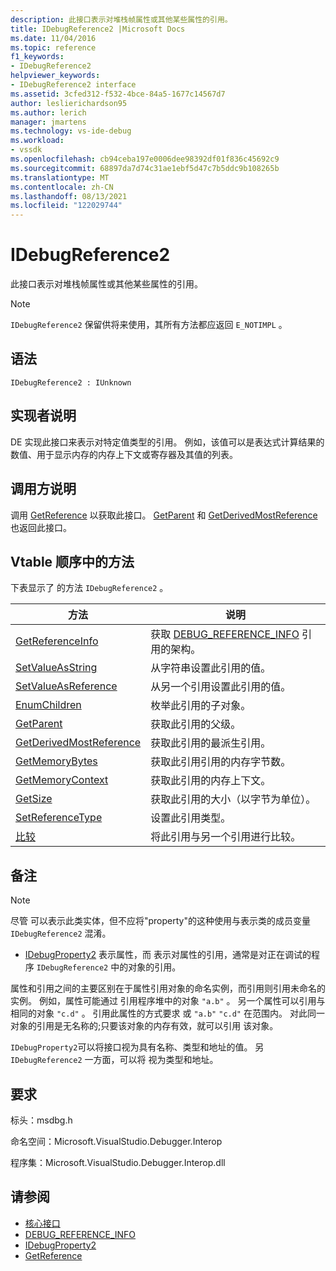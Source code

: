 ```yaml
---
description: 此接口表示对堆栈帧属性或其他某些属性的引用。
title: IDebugReference2 |Microsoft Docs
ms.date: 11/04/2016
ms.topic: reference
f1_keywords:
- IDebugReference2
helpviewer_keywords:
- IDebugReference2 interface
ms.assetid: 3cfed312-f532-4bce-84a5-1677c14567d7
author: leslierichardson95
ms.author: lerich
manager: jmartens
ms.technology: vs-ide-debug
ms.workload:
- vssdk
ms.openlocfilehash: cb94ceba197e0006dee98392df01f836c45692c9
ms.sourcegitcommit: 68897da7d74c31ae1ebf5d47c7b5ddc9b108265b
ms.translationtype: MT
ms.contentlocale: zh-CN
ms.lasthandoff: 08/13/2021
ms.locfileid: "122029744"
---
```

# <a name="idebugreference2"></a>IDebugReference2
此接口表示对堆栈帧属性或其他某些属性的引用。

> [!NOTE]
> `IDebugReference2` 保留供将来使用，其所有方法都应返回 `E_NOTIMPL` 。

## <a name="syntax"></a>语法

```
IDebugReference2 : IUnknown
```

## <a name="notes-for-implementers"></a>实现者说明
 DE 实现此接口来表示对特定值类型的引用。 例如，该值可以是表达式计算结果的数值、用于显示内存的内存上下文或寄存器及其值的列表。

## <a name="notes-for-callers"></a>调用方说明
 调用 [GetReference](../../../extensibility/debugger/reference/idebugproperty2-getreference.md) 以获取此接口。 [GetParent](../../../extensibility/debugger/reference/idebugreference2-getparent.md) 和 [GetDerivedMostReference](../../../extensibility/debugger/reference/idebugreference2-getderivedmostreference.md) 也返回此接口。

## <a name="methods-in-vtable-order"></a>Vtable 顺序中的方法
 下表显示了 的方法 `IDebugReference2` 。

|方法|说明|
|------------|-----------------|
|[GetReferenceInfo](../../../extensibility/debugger/reference/idebugreference2-getreferenceinfo.md)|获取 [DEBUG_REFERENCE_INFO](../../../extensibility/debugger/reference/debug-reference-info.md) 引用的架构。|
|[SetValueAsString](../../../extensibility/debugger/reference/idebugreference2-setvalueasstring.md)|从字符串设置此引用的值。|
|[SetValueAsReference](../../../extensibility/debugger/reference/idebugreference2-setvalueasreference.md)|从另一个引用设置此引用的值。|
|[EnumChildren](../../../extensibility/debugger/reference/idebugreference2-enumchildren.md)|枚举此引用的子对象。|
|[GetParent](../../../extensibility/debugger/reference/idebugreference2-getparent.md)|获取此引用的父级。|
|[GetDerivedMostReference](../../../extensibility/debugger/reference/idebugreference2-getderivedmostreference.md)|获取此引用的最派生引用。|
|[GetMemoryBytes](../../../extensibility/debugger/reference/idebugreference2-getmemorybytes.md)|获取此引用引用的内存字节数。|
|[GetMemoryContext](../../../extensibility/debugger/reference/idebugreference2-getmemorycontext.md)|获取此引用的内存上下文。|
|[GetSize](../../../extensibility/debugger/reference/idebugreference2-getsize.md)|获取此引用的大小（以字节为单位）。|
|[SetReferenceType](../../../extensibility/debugger/reference/idebugreference2-setreferencetype.md)|设置此引用类型。|
|[比较](../../../extensibility/debugger/reference/idebugreference2-compare.md)|将此引用与另一个引用进行比较。|

## <a name="remarks"></a>备注

> [!NOTE]
> 尽管 可以表示此类实体，但不应将"property"的这种使用与表示类的成员变量 `IDebugReference2` 混淆。

- [IDebugProperty2](../../../extensibility/debugger/reference/idebugproperty2.md) 表示属性，而 表示对属性的引用，通常是对正在调试的程序 `IDebugReference2` 中的对象的引用。

 属性和引用之间的主要区别在于属性引用对象的命名实例，而引用则引用未命名的实例。 例如，属性可能通过 引用程序堆中的对象 `"a.b"` 。 另一个属性可以引用与 相同的对象 `"c.d"` 。 引用此属性的方式要求 或 `"a.b"` `"c.d"` 在范围内。 对此同一对象的引用是无名称的;只要该对象的内存有效，就可以引用 该对象。

 `IDebugProperty2`可以将接口视为具有名称、类型和地址的值。 另 `IDebugReference2` 一方面，可以将 视为类型和地址。

## <a name="requirements"></a>要求
 标头：msdbg.h

 命名空间：Microsoft.VisualStudio.Debugger.Interop

 程序集：Microsoft.VisualStudio.Debugger.Interop.dll

## <a name="see-also"></a>请参阅
- [核心接口](../../../extensibility/debugger/reference/core-interfaces.md)
- [DEBUG_REFERENCE_INFO](../../../extensibility/debugger/reference/debug-reference-info.md)
- [IDebugProperty2](../../../extensibility/debugger/reference/idebugproperty2.md)
- [GetReference](../../../extensibility/debugger/reference/idebugproperty2-getreference.md)
